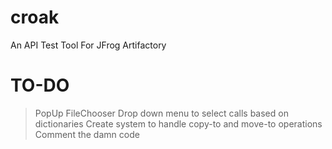 # croak
An API Test Tool For JFrog Artifactory


# TO-DO
> PopUp FileChooser
> Drop down menu to select calls based on dictionaries
> Create system to handle copy-to and move-to operations
> Comment the damn code
